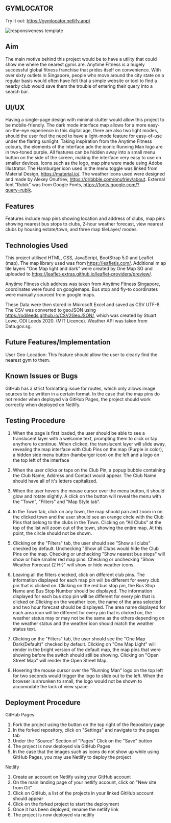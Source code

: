 ## GYMLOCATOR
Try it out: https://gymlocator.netlify.app/

![responsiveness template](https://user-images.githubusercontent.com/84681965/129767361-96300cc8-e039-480b-947f-74e179629af2.png)


## Aim

The main motive behind this project would be to have a utility that could show me where the nearest gyms are.
Anytime Fitness is a hugely successful global fitness franchise that prides itself on convenience. With over sixty outlets in Singapore, people who move around the city state on a regular basis would often have felt that a simple website or tool to find a nearby club would save them the trouble of entering their query into a search bar. 


## UI/UX

Having a single-page design with minimal clutter would allow this project to be mobile-friendly.
The dark mode interface map allows for a more easy-on-the-eye experience in this digital age, there are also two light modes, should the user feel the need to have a light-mode feature for easy-of-use under the flaring sunlight. 
Taking inspiration from the Anytime Fitness colours, the elements of the interface adn the iconic Running Man logo are in two-toned purple.
All features can be hidden away into a small menu button on the side of the screen, making the interface very easy to use on smaller devices.
Icons such as the logo, map pins were made using Adobe Illustrator. The Hamburger icon used in the menu toggle was linked from Material Design, https://material.io/. The weather icons used were designed and made  by Alexey Onufriev, https://dribbble.com/onufriev/about. External font "Rubik" was from Google Fonts, https://fonts.google.com/?query=rubik. 


## Features

Features include map pins showing location and address of clubs, map pins showing nearest bus stops to clubs, 
2-hour weather forecast, view nearest clubs by housing estate/town, and three map tileLayer/ modes.  


## Technologies Used

This project utilised HTML, CSS, JavaScript, BootStrap 5.0 and Leaflet (map). The map library used was from https://leafletjs.com/. Additional m ap tile layers "One Map light and dark" were created by One Map SG and uploaded to https://leaflet-extras.github.io/leaflet-providers/preview/.

Anytime Fitness club address was taken from Anytime Fitness Singapore, coordinates were found on googlemaps.
Bus stop and fly-to coordinates were manually sourced from google maps.

These Data were then stored in Microsoft Excel and saved as CSV UTF-8.
The CSV was converted to geoJSON using <https://odileeds.github.io/CSV2GeoJSON/>, which was created by Stuart Lowe, ODI Leeds 2020. (MIT Licence).
 Weather API was taken from Data.gov.sg. 


## Future Features/Implementation

User Geo-Location:
This feature should allow the user to clearly find the nearest gym to them.

## Known Issues or Bugs

GitHub has a strict formatting issue for routes, which only allows image sources to be written in a certain format.
In the case that the map pins do not render when deployed via GitHub Pages, the project should work correctly when deployed on Netlify. 



## Testing Procedure

1) When the page is first loaded, the user should be able to see a translucent layer with a welcome text, prompting them to click or tap anythere to continue.
When clicked, the translucent layer will slide away, revealing the map interface with Club Pins on the map (Purple in color), a hidden side menu button (hamburger icon) on the left and a logo on the top left of the interface

2) When the user clicks or taps on the Club Pin, a popup bubble containing the Club Name, Address and Contact would appear. The Club Name should have all of it's letters capitalized. 

3) When the user hovers the mouse cursor over the menu button, it should glow and rotate slightly. A click on the button will reveal the menu with the "Town", "Filters" and "Map Style tab".

4) In the Town tab, click on any town, the map should pan and zoom in on the clicked town and the user should see an orange circle with the Club Pins that belong to the clubs in the Town. Clicking on "All Clubs" at the top of the list will zoom out of the town, showing the entire map. At this point, the circle should not be shown. 

5) Clicking on the "Filters" tab, the user should see "Show all clubs" checked by default. Unchecking "Show all Clubs would hide the Club Pins on the map. Checking or unchecking "Show nearest bus stops"  will show or hide smaller red map pins. Checking or unchecking "Show Weather Forecast (2 Hr)"  will show or hide weather icons. 

6) Leaving all the filters checked, click on different club pins. The information displayed for each map pin will be different for every club pin that is clicked on. Clicking on the red bus stop pin, the Bus Stop Name and Bus Stop Number should be displayed. The information displayed for each bus stop pin will be different for every pin that is clicked on.Clicking on the weather icon, the name of the area selected and two hour forecast should be displayed. The area name displayed for each area icon will be different for every pin that is clicked on, the weather status may or may not be the same as the others depending on the weather status and the weather icon should match the weather status text. 

7) Clicking on the "Filters" tab, the user should see the "One Map Dark(Default)" checked by default. Clicking on "One Map Light" will render in the bright version of the default map, the map pins that were showing before the switch should still be showing. Clicking on "Open Street Map" will render the Open Street Map.  

8) Hovering the mouse cursor over the "Running Man" logo on the top left for two seconds would trigger the logo to slide out to the left. When the browser is shrunken to small, the logo would not be shown to accomodate the lack of view space.  


## Deployment Procedure

GitHub Pages

1) Fork the project using the button on the top right of the Repository page
2) In the forked repository, click on "Settings" and navigate to the pages tab
3) Under the "Source" Section of "Pages" Click on the "Save" button
4) The project is now deployed via GitHub Pages
5) In the case that the images such as icons do not show up while using GitHub Pages, you may use Netlify to deploy the project

Netlify

1) Create an account on Netlify using your GitHub account
2) On the main landing page of your netlify account, click on "New site from Git"
3) Click on GitHub, a list of the projects in your linked GitHub account should appear
4) Click on the forked project to start the deployment
5) Once it has been deployed, rename the netlify link
6) The project is now deployed via netlify 
